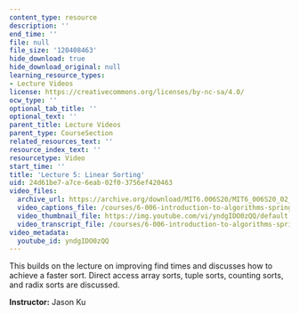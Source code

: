 ```yaml
---
content_type: resource
description: ''
end_time: ''
file: null
file_size: '120408463'
hide_download: true
hide_download_original: null
learning_resource_types:
- Lecture Videos
license: https://creativecommons.org/licenses/by-nc-sa/4.0/
ocw_type: ''
optional_tab_title: ''
optional_text: ''
parent_title: Lecture Videos
parent_type: CourseSection
related_resources_text: ''
resource_index_text: ''
resourcetype: Video
start_time: ''
title: 'Lecture 5: Linear Sorting'
uid: 24d61be7-a7ce-6eab-02f0-3756ef420463
video_files:
  archive_url: https://archive.org/download/MIT6.006S20/MIT6_006S20_02_20_Lecture_5_300k.mp4
  video_captions_file: /courses/6-006-introduction-to-algorithms-spring-2020/9f4d1039334c5bb4a3ab893f287be20f_yndgIDO0zQQ.vtt
  video_thumbnail_file: https://img.youtube.com/vi/yndgIDO0zQQ/default.jpg
  video_transcript_file: /courses/6-006-introduction-to-algorithms-spring-2020/54097f92366e4e29e67b0f95563c9a14_yndgIDO0zQQ.pdf
video_metadata:
  youtube_id: yndgIDO0zQQ
---
```


This builds on the lecture on improving find times and discusses how to achieve a faster sort. Direct access array sorts, tuple sorts, counting sorts, and radix sorts are discussed.

**Instructor:** Jason Ku


